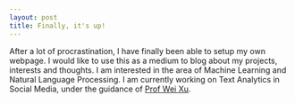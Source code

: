 ```yaml
---
layout: post
title: Finally, it's up!
---
```


After a lot of procrastination, I have finally been able to setup my own webpage. I would like to use this as a medium to blog about my projects, interests and thoughts.
I am interested in the area of Machine Learning and Natural Language Processing. I am currently working on Text Analytics in Social Media, under the guidance of [Prof Wei Xu](https://cocoxu.github.io/).
